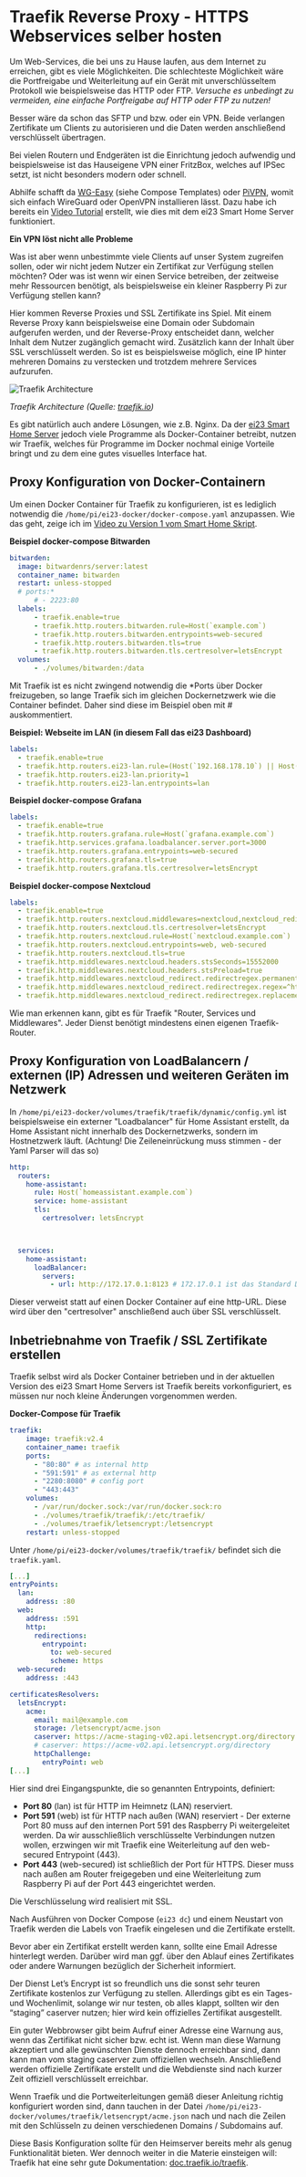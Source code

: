 # Traefik Reverse Proxy - HTTPS Webservices selber hosten

Um Web-Services, die bei uns zu Hause laufen, aus dem Internet zu erreichen, gibt es viele Möglichkeiten. Die schlechteste Möglichkeit wäre die Portfreigabe und Weiterleitung auf ein Gerät mit unverschlüsseltem Protokoll wie beispielsweise das HTTP oder FTP. *Versuche es unbedingt zu vermeiden, eine einfache Portfreigabe auf HTTP oder FTP zu nutzen!*

Besser wäre da schon das SFTP und bzw. oder ein VPN. Beide verlangen Zertifikate um Clients zu autorisieren und die Daten werden anschließend verschlüsselt übertragen.

Bei vielen Routern und Endgeräten ist die Einrichtung jedoch aufwendig und beispielsweise ist das Hauseigene VPN einer FritzBox, welches auf IPSec setzt, ist nicht besonders modern oder schnell.

Abhilfe schafft da [WG-Easy](https://github.com/wg-easy/wg-easy) (siehe Compose Templates) oder [PiVPN](https://www.pivpn.io/), womit sich einfach WireGuard oder OpenVPN installieren lässt. Dazu habe ich bereits ein [Video Tutorial](https://www.youtube.com/watch?v=QwC5ndEIMZs) erstellt, wie dies mit dem ei23 Smart Home Server funktioniert.

**Ein VPN löst nicht alle Probleme**

Was ist aber wenn unbestimmte viele Clients auf unser System zugreifen sollen, oder wir nicht jedem Nutzer ein Zertifikat zur Verfügung stellen möchten? Oder was ist wenn wir einen Service betreiben, der zeitweise mehr Ressourcen benötigt, als beispielsweise ein kleiner Raspberry Pi zur Verfügung stellen kann?

Hier kommen Reverse Proxies und SSL Zertifikate ins Spiel. Mit einem Reverse Proxy kann beispielsweise eine Domain oder Subdomain aufgerufen werden, und der Reverse-Proxy entscheidet dann, welcher Inhalt dem Nutzer zugänglich gemacht wird. Zusätzlich kann der Inhalt über SSL verschlüsselt werden. So ist es beispielsweise möglich, eine IP hinter mehreren Domains zu verstecken und trotzdem mehrere Services aufzurufen.

![Traefik Architecture](https://ei23.de/wp-content/uploads/sites/4/2021/04/traefik-architecture-1024x535.png)

*Traefik Architecture (Quelle: [traefik.io](https://traefik.io))*

Es gibt natürlich auch andere Lösungen, wie z.B. Nginx. Da der [ei23 Smart Home Server](https://ei23.de/diy-smarthome) jedoch viele Programme als Docker-Container betreibt, nutzen wir Traefik, welches für Programme im Docker nochmal einige Vorteile bringt und zu dem eine gutes visuelles Interface hat.

## Proxy Konfiguration von Docker-Containern

Um einen Docker Container für Traefik zu konfigurieren, ist es lediglich notwendig die `/home/pi/ei23-docker/docker-compose.yaml` anzupassen. Wie das geht, zeige ich im [Video zu Version 1 vom Smart Home Skript](https://www.youtube.com/watch?v=QKjSvH40Pic).

**Beispiel docker-compose Bitwarden**

```yaml
bitwarden:
  image: bitwardenrs/server:latest
  container_name: bitwarden
  restart: unless-stopped
  # ports:*
      # - 2223:80
  labels:
      - traefik.enable=true
      - traefik.http.routers.bitwarden.rule=Host(`example.com`)
      - traefik.http.routers.bitwarden.entrypoints=web-secured
      - traefik.http.routers.bitwarden.tls=true
      - traefik.http.routers.bitwarden.tls.certresolver=letsEncrypt
  volumes:
      - ./volumes/bitwarden:/data
```

Mit Traefik ist es nicht zwingend notwendig die *Ports über Docker freizugeben, so lange Traefik sich im gleichen Dockernetzwerk wie die Container befindet. Daher sind diese im Beispiel oben mit # auskommentiert.

**Beispiel: Webseite im LAN (in diesem Fall das ei23 Dashboard)**

```yaml
labels:
  - traefik.enable=true
  - traefik.http.routers.ei23-lan.rule=(Host(`192.168.178.10`) || Host(`smarthome`))
  - traefik.http.routers.ei23-lan.priority=1
  - traefik.http.routers.ei23-lan.entrypoints=lan
```

**Beispiel docker-compose Grafana**

```yaml
labels:
  - traefik.enable=true
  - traefik.http.routers.grafana.rule=Host(`grafana.example.com`)
  - traefik.http.services.grafana.loadbalancer.server.port=3000
  - traefik.http.routers.grafana.entrypoints=web-secured
  - traefik.http.routers.grafana.tls=true
  - traefik.http.routers.grafana.tls.certresolver=letsEncrypt
```

**Beispiel docker-compose Nextcloud**

```yaml
labels:
  - traefik.enable=true
  - traefik.http.routers.nextcloud.middlewares=nextcloud,nextcloud_redirect
  - traefik.http.routers.nextcloud.tls.certresolver=letsEncrypt
  - traefik.http.routers.nextcloud.rule=Host(`nextcloud.example.com`)
  - traefik.http.routers.nextcloud.entrypoints=web, web-secured
  - traefik.http.routers.nextcloud.tls=true
  - traefik.http.middlewares.nextcloud.headers.stsSeconds=15552000
  - traefik.http.middlewares.nextcloud.headers.stsPreload=true
  - traefik.http.middlewares.nextcloud_redirect.redirectregex.permanent=true
  - traefik.http.middlewares.nextcloud_redirect.redirectregex.regex=^https://(.*)/.well-known/(card|cal)dav
  - traefik.http.middlewares.nextcloud_redirect.redirectregex.replacement=https://$${1}/remote.php/dav/
```

Wie man erkennen kann, gibt es für Traefik "Router, Services und Middlewares". Jeder Dienst benötigt mindestens einen eigenen Traefik-Router.

## Proxy Konfiguration von LoadBalancern / externen (IP) Adressen und weiteren Geräten im Netzwerk

In `/home/pi/ei23-docker/volumes/traefik/traefik/dynamic/config.yml` ist beispielsweise ein externer "Loadbalancer" für Home Assistant erstellt, da Home Assistant nicht innerhalb des Dockernetzwerks, sondern im Hostnetzwerk läuft. (Achtung! Die Zeileneinrückung muss stimmen - der Yaml Parser will das so)

```yaml
http:
  routers:
    home-assistant:
      rule: Host(`homeassistant.example.com`)
      service: home-assistant
      tls:
        certresolver: letsEncrypt



  services:
    home-assistant:
      loadBalancer:
        servers:
          - url: http://172.17.0.1:8123 # 172.17.0.1 ist das Standard Docker Gateway
```

Dieser verweist statt auf einen Docker Container auf eine http-URL. Diese wird über den "certresolver" anschließend auch über SSL verschlüsselt.

## Inbetriebnahme von Traefik / SSL Zertifikate erstellen

Traefik selbst wird als Docker Container betrieben und in der aktuellen Version des ei23 Smart Home Servers ist Traefik bereits vorkonfiguriert, es müssen nur noch kleine Änderungen vorgenommen werden.

**Docker-Compose für Traefik**

```yaml
traefik:
    image: traefik:v2.4
    container_name: traefik
    ports:
      - "80:80" # as internal http
      - "591:591" # as external http
      - "2280:8080" # config port
      - "443:443"
    volumes:
      - /var/run/docker.sock:/var/run/docker.sock:ro
      - ./volumes/traefik/traefik/:/etc/traefik/
      - ./volumes/traefik/letsencrypt:/letsencrypt
    restart: unless-stopped
```

Unter `/home/pi/ei23-docker/volumes/traefik/traefik/` befindet sich die `traefik.yaml`.

```yaml
[...]
entryPoints:
  lan:
    address: :80
  web:
    address: :591
    http:
      redirections:
        entrypoint:
          to: web-secured
          scheme: https
  web-secured:
    address: :443

certificatesResolvers:
  letsEncrypt:
    acme:
      email: mail@example.com
      storage: /letsencrypt/acme.json
      caserver: https://acme-staging-v02.api.letsencrypt.org/directory # Dies ist der caserver zum Testen
      # caserver: https://acme-v02.api.letsencrypt.org/directory
      httpChallenge:
        entryPoint: web
[...]
```

Hier sind drei Eingangspunkte, die so genannten Entrypoints, definiert:
- **Port 80** (lan) ist für HTTP im Heimnetz (LAN) reserviert.
- **Port 591** (web) ist für HTTP nach außen (WAN) reserviert - Der externe Port 80 muss auf den internen Port 591 des Raspberry Pi weitergeleitet werden. Da wir ausschließlich verschlüsselte Verbindungen nutzen wollen, erzwingen wir mit Traefik eine Weiterleitung auf den web-secured Entrypoint (443).
- **Port 443** (web-secured) ist schließlich der Port für HTTPS. Dieser muss nach außen am Router freigegeben und eine Weiterleitung zum Raspberry Pi auf der Port 443 eingerichtet werden.

Die Verschlüsselung wird realisiert mit SSL.

Nach Ausführen von Docker Compose (`ei23 dc`) und einem Neustart von Traefik werden die Labels von Traefik eingelesen und die Zertifikate erstellt.

Bevor aber ein Zertifikat erstellt werden kann, sollte eine Email Adresse hinterlegt werden. Darüber wird man ggf. über den Ablauf eines Zertifikates oder andere Warnungen bezüglich der Sicherheit informiert.

Der Dienst Let’s Encrypt ist so freundlich uns die sonst sehr teuren Zertifikate kostenlos zur Verfügung zu stellen. Allerdings gibt es ein Tages- und Wochenlimit, solange wir nur testen, ob alles klappt, sollten wir den “staging” caserver nutzen; hier wird kein offizielles Zertifikat ausgestellt.

Ein guter Webbrowser gibt beim Aufruf einer Adresse eine Warnung aus, wenn das Zertifikat nicht sicher bzw. echt ist. Wenn man diese Warnung akzeptiert und alle gewünschten Dienste dennoch erreichbar sind, dann kann man vom staging caserver zum offiziellen wechseln. Anschließend werden offizielle Zertifikate erstellt und die Webdienste sind nach kurzer Zeit offiziell verschlüsselt erreichbar.

Wenn Traefik und die Portweiterleitungen gemäß dieser Anleitung richtig konfiguriert worden sind, dann tauchen in der Datei `/home/pi/ei23-docker/volumes/traefik/letsencrypt/acme.json` nach und nach die Zeilen mit den Schlüsseln zu deinen verschiedenen Domains / Subdomains auf.

Diese Basis Konfiguration sollte für den Heimserver bereits mehr als genug Funktionalität bieten. Wer dennoch weiter in die Materie einsteigen will: Traefik hat eine sehr gute Dokumentation: [doc.traefik.io/traefik](https://doc.traefik.io/traefik).